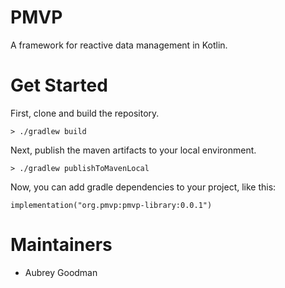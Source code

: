 # PMVP

A framework for reactive data management in Kotlin.

# Get Started

First, clone and build the repository.
 
```
> ./gradlew build
```

Next, publish the maven artifacts to your local environment.

```
> ./gradlew publishToMavenLocal
```

Now, you can add gradle dependencies to your project, like this:

```
implementation("org.pmvp:pmvp-library:0.0.1")
```

# Maintainers

* Aubrey Goodman
